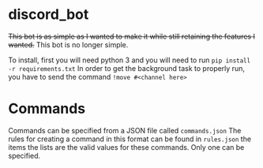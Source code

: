 # discord_bot
~~This bot is as simple as I wanted to make it while still retaining the features I wanted.~~
This bot is no longer simple.

To install, first you will need python 3 and you will need to run `pip install -r requirements.txt`
In order to get the background task to properly run, you have to send the command `!move #<channel here>`

# Commands

Commands can be specified from a JSON file called `commands.json`
The rules for creating a command in this format can be found in `rules.json` the items the lists are the valid values for these commands. Only one can be specified.


